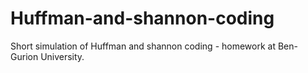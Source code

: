# Huffman-and-shannon-coding
Short simulation of Huffman and shannon coding - homework at Ben-Gurion University.

